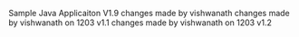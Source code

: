 
Sample Java Applicaiton V1.9
changes made by vishwanath
changes made by vishwanath on 1203 v1.1
changes made by vishwanath on 1203 v1.2
